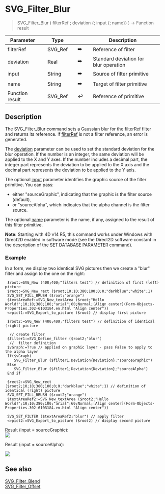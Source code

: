<!-- nodeReference := SVG_Filter_Blur ( parentReference ; stdDeviation ; in ; result )
 -> parentReference (Text)
 -> stdDeviation (Long Integer)
 -> in (Text)
 -> result (Text)
 <- nodeReference (Text)-->
# SVG_Filter_Blur

> SVG_Filter_Blur ( filterRef ; deviation {; input {; name}} ) -> Function result

| Parameter |     | Type |     |     |     | Description |     |
| --- | --- | --- | --- | --- | --- | --- | --- |
| filterRef |     | SVG_Ref |     | ➡️ |     | Reference of filter |     |
| deviation |     | Real |     | ➡️ |     | Standard deviation for blur operation |     |
| input |     | String |     | ➡️ |     | Source of filter primitive |     |
| name |     | String |     | ➡️ |     | Target of filter primitive |     |
| Function result |     | SVG_Ref |     | ↩️ |     | Reference of primitive |     |

## Description

The SVG_Filter_Blur command sets a Gaussian blur for the [filterRef](# "Reference of filter") filter and returns its reference. If [filterRef](# "Reference of filter") is not a filter reference, an error is generated.

The [deviation](# "Standard deviation for blur operation") parameter can be used to set the standard deviation for the blur operation. If the number is an integer, the same deviation will be applied to the X and Y axes. If the number includes a decimal part, the integer part represents the deviation to be applied to the X axis and the decimal part represents the deviation to be applied to the Y axis.

The optional [input](# "Source of filter primitive") parameter identifies the graphic source of the filter primitive. You can pass:

* either "sourceGraphic", indicating that the graphic is the filter source (default),
* or "sourceAlpha", which indicates that the alpha channel is the filter source.

The optional [name](# "Target of filter primitive") parameter is the name, if any, assigned to the result of this filter primitive.

**Note:** Starting with 4D v14 R5, this command works under Windows with Direct2D enabled in software mode (see the Direct2D software constant in the description of the [SET DATABASE PARAMETER](SET-DATABASE-PARAMETER.301-6102577.en.html) command).

### Example  

In a form, we display two identical SVG pictures then we create a "blur" filter and assign to the one on the right:

```4d
 $root:=SVG_New (400;400;"filters test") // definition of first (left) picture  
 $rect:=SVG_New_rect ($root;10;10;380;100;0;0;"darkblue";"white";1)  
 SVG_SET_FILL_BRUSH ($root;"orange")  
 $textAreaRef:=SVG_New_textArea ($root;"Hello World!";10;10;380;100;"arial";60;Normal;[Align center](Form-Objects-Properties.302-6103184.en.html "Align center"))  
 <>pict1:=SVG_Export_to_picture ($root) // display first picture  
   
 $root2:=SVG_New (400;400;"filters test") // definition of identical (right) picture  
   
  // create filter  
 $filter1:=SVG_Define_filter ($root2;"blur")  
  //  filter definition  
 $vGraph:=True // applied on graphic layer - pass False to apply to the alpha layer  
 If($vGraph)  
    SVG_Filter_Blur ($filter1;Deviation{Deviation};"sourceGraphic")  
 Else  
    SVG_Filter_Blur ($filter1;Deviation{Deviation};"sourceAlpha")  
 End if  
   
 $rect2:=SVG_New_rect ($root2;10;10;380;100;0;0;"darkblue";"white";1) // definition of identical (right) picture  
 SVG_SET_FILL_BRUSH ($root2;"orange")  
 $textAreaRef2:=SVG_New_textArea ($root2;"Hello World!";10;10;380;100;"arial";60;Normal;[Align center](Form-Objects-Properties.302-6103184.en.html "Align center"))  
   
 SVG_SET_FILTER ($textAreaRef2;"blur") // apply filter  
 <>pict2:=SVG_Export_to_picture ($root2) // display second picture
```

Result (input = sourceGraphic):  
![](https://doc.4d.com/4Dv19/picture/1756647/pict1756647.fr.png)

Result (input = sourceAlpha):

![](https://doc.4d.com/4Dv19/picture/1756649/pict1756649.fr.png)

## See also

[SVG_Filter_Blend](SVG_Filter_Blend.md)  
[SVG_Filter_Offset](SVG_Filter_Offset.md)
